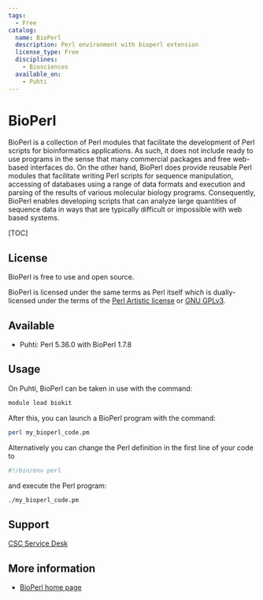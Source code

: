 ```yaml
---
tags:
  - Free
catalog:
  name: BioPerl
  description: Perl environment with bioperl extension
  license_type: Free
  disciplines:
    - Biosciences
  available_on:
    - Puhti
---
```


# BioPerl

BioPerl is a collection of Perl modules that facilitate the development of 
Perl scripts for bioinformatics applications. As such, it does not include 
ready to use programs in the sense that many commercial packages and free 
web-based interfaces do. On the other hand, BioPerl does provide reusable 
Perl modules that facilitate writing Perl scripts for sequence manipulation, 
accessing of databases using a range of data formats and execution and parsing 
of the results of various molecular biology programs. Consequently, BioPerl 
enables developing scripts that can analyze large quantities of sequence 
data in ways that are typically difficult or impossible with web based systems.

[TOC]

## License

BioPerl is free to use and open source.

BioPerl is licensed under the same terms as Perl itself which is dually-licensed under the terms of the [Perl Artistic license](https://dev.perl.org/licenses/artistic.html) or [GNU GPLv3](https://www.gnu.org/licenses/gpl-3.0.html).

## Available

- Puhti: Perl 5.36.0 with BioPerl 1.7.8

## Usage

On Puhti, BioPerl can be taken in use with the command:

```bash
module load biokit
```

After this, you can launch a BioPerl program with the command:

```bash
perl my_bioperl_code.pm
```

Alternatively you can change the Perl definition in the first line of your code to

```bash
#!/bin/env perl
```

and execute the Perl program:

```bash
./my_bioperl_code.pm
```
 
## Support

[CSC Service Desk](../support/contact.md)

## More information

* [BioPerl home page](https://bioperl.org/)
